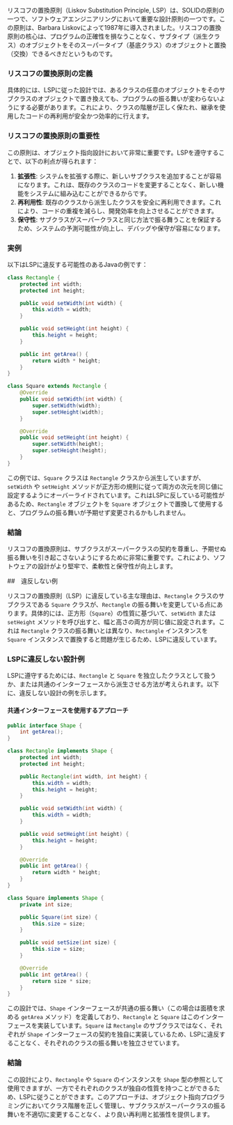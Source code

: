 リスコフの置換原則（Liskov Substitution Principle, LSP）は、SOLIDの原則の一つで、ソフトウェアエンジニアリングにおいて重要な設計原則の一つです。この原則は、Barbara Liskovによって1987年に導入されました。リスコフの置換原則の核心は、プログラムの正確性を損なうことなく、サブタイプ（派生クラス）のオブジェクトをそのスーパータイプ（基底クラス）のオブジェクトと置換（交換）できるべきだというものです。

### リスコフの置換原則の定義

具体的には、LSPに従った設計では、あるクラスの任意のオブジェクトをそのサブクラスのオブジェクトで置き換えても、プログラムの振る舞いが変わらないようにする必要があります。これにより、クラスの階層が正しく保たれ、継承を使用したコードの再利用が安全かつ効率的に行えます。

### リスコフの置換原則の重要性

この原則は、オブジェクト指向設計において非常に重要です。LSPを遵守することで、以下の利点が得られます：

1. **拡張性**: システムを拡張する際に、新しいサブクラスを追加することが容易になります。これは、既存のクラスのコードを変更することなく、新しい機能をシステムに組み込むことができるからです。
2. **再利用性**: 既存のクラスから派生したクラスを安全に再利用できます。これにより、コードの重複を減らし、開発効率を向上させることができます。
3. **保守性**: サブクラスがスーパークラスと同じ方法で振る舞うことを保証するため、システムの予測可能性が向上し、デバッグや保守が容易になります。

### 実例

以下はLSPに違反する可能性のあるJavaの例です：

```java
class Rectangle {
    protected int width;
    protected int height;

    public void setWidth(int width) {
        this.width = width;
    }

    public void setHeight(int height) {
        this.height = height;
    }

    public int getArea() {
        return width * height;
    }
}

class Square extends Rectangle {
    @Override
    public void setWidth(int width) {
        super.setWidth(width);
        super.setHeight(width);
    }

    @Override
    public void setHeight(int height) {
        super.setWidth(height);
        super.setHeight(height);
    }
}
```

この例では、`Square` クラスは `Rectangle` クラスから派生していますが、`setWidth` や `setHeight` メソッドが正方形の規則に従って両方の次元を同じ値に設定するようにオーバーライドされています。これはLSPに反している可能性があるため、`Rectangle` オブジェクトを `Square` オブジェクトで置換して使用すると、プログラムの振る舞いが予期せず変更されるかもしれません。

### 結論

リスコフの置換原則は、サブクラスがスーパークラスの契約を尊重し、予期せぬ振る舞いを引き起こさないようにするために非常に重要です。これにより、ソフトウェアの設計がより堅牢で、柔軟性と保守性が向上します。


##　違反しない例

リスコフの置換原則（LSP）に違反している主な理由は、`Rectangle` クラスのサブクラスである `Square` クラスが、`Rectangle` の振る舞いを変更している点にあります。具体的には、正方形（`Square`）の性質に基づいて、`setWidth` または `setHeight` メソッドを呼び出すと、幅と高さの両方が同じ値に設定されます。これは `Rectangle` クラスの振る舞いとは異なり、`Rectangle` インスタンスを `Square` インスタンスで置換すると問題が生じるため、LSPに違反しています。

### LSPに違反しない設計例

LSPに遵守するためには、`Rectangle` と `Square` を独立したクラスとして扱うか、または共通のインターフェースから派生させる方法が考えられます。以下に、違反しない設計の例を示します。

#### 共通インターフェースを使用するアプローチ

```java
public interface Shape {
    int getArea();
}

class Rectangle implements Shape {
    protected int width;
    protected int height;

    public Rectangle(int width, int height) {
        this.width = width;
        this.height = height;
    }

    public void setWidth(int width) {
        this.width = width;
    }

    public void setHeight(int height) {
        this.height = height;
    }

    @Override
    public int getArea() {
        return width * height;
    }
}

class Square implements Shape {
    private int size;

    public Square(int size) {
        this.size = size;
    }

    public void setSize(int size) {
        this.size = size;
    }

    @Override
    public int getArea() {
        return size * size;
    }
}
```

この設計では、`Shape` インターフェースが共通の振る舞い（この場合は面積を求める `getArea` メソッド）を定義しており、`Rectangle` と `Square` はこのインターフェースを実装しています。`Square` は `Rectangle` のサブクラスではなく、それぞれが `Shape` インターフェースの契約を独自に実装しているため、LSPに違反することなく、それぞれのクラスの振る舞いを独立させています。

### 結論

この設計により、`Rectangle` や `Square` のインスタンスを `Shape` 型の参照として使用できますが、一方でそれぞれのクラスが独自の性質を持つことができるため、LSPに従うことができます。このアプローチは、オブジェクト指向プログラミングにおいてクラス階層を正しく管理し、サブクラスがスーパークラスの振る舞いを不適切に変更することなく、より良い再利用と拡張性を提供します。
